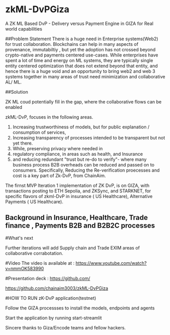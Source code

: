 # zkML-DvPGiza
A ZK ML Based DvP - Delivery versus Payment Engine in GIZA for Real world capabilities


##Problem Statement
There is a huge need in Enterprise systems(Web2) for trust collaboration. Blockchains can help in many aspects of provenance, immutabiltiy , but yet the adoption has not crossed beyond crypto-native and payments centered use-cases. While enterprises have spent a lot of time and energy on ML systems, they are typically single entity centered optimization that does not extend beyond that entity, and hence there is a huge void and an opportunity to bring web2 and web 3 systems together in many areas of trust need minimization and  collaborative AL/ ML.

##Solution

ZK ML coud potentially fill in the gap, where the collaborative flows can be enabled 

zkML-DvP, focuses in the following areas. 

1. Increasing trustworthiness of models, but for public explanation / consumption of services,
2. Increasing transparency of processes intended to be transparent but not yet there.
3. While, preserving privacy where needed in
4. regulatory compliance, in areas such as health, and Insurance
5. and reducing redundant "trust but re-do to verify"- where many business process B2B overheads can be reduced and passed on to consumers.
Specifically, Reducing the Re-verification proecesses and cost is a key part of Zk-DvP, from ChainAim.

The firnst MVP Iteration 1 implementation of ZK DvP, is on GIZA, with transactions posting to ETH Sepolia, and ZKSync, and STARKNET, 
for specific flavors of zkml-DvP in insurance ( US Healthcare), Alternative Payments ( US Healthcare).

## Background in Insurance, Healthcare, Trade finance , Payments B2B and B2B2C processes

#What's next

Further iterations will add Supply chain and Trade EXIM areas of collaborative corrabotation.

#Video
The video is available at :
https://www.youtube.com/watch?v=nmmOK583990

#Presentation deck :
https://github.com/

https://github.com/chainaim3003/zkML-DvPGiza

#HOW TO RUN zK-DvP application(testnet)

Follow the GIZA processses to install the models, endpoints and agents

Start the application by running start-streamlit

Sincere thanks to Giza/Encode teams and fellow hackers.


